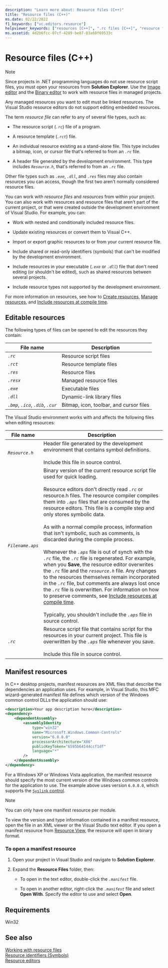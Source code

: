```yaml
---
description: "Learn more about: Resource files (C++)"
title: "Resource files (C++)"
ms.date: 02/22/2022
f1_keywords: ["vc.editors.resource"]
helpviewer_keywords: ["resources [C++]", ".rc files [C++]", "resource files [C++]", "resource script files [C++]", "resource script files [C++], Win-32 based applications", "resource script files [C++], files updated when editing resources", "resources [C++], types of resource files", "rct files [C++]", "rc files [C++]", "resource files [C++], types of", "*`.rct`* files [C++]", "resource script files [C++], unsupported types", "manifest resources [C++]", "resources [C++], manifest", "resources [C++], opening", "file types [C++], for resources", "resources [C++], editing", "files [C++], editable types", "resource editing"]
ms.assetid: 4d2b6fcc-07cf-4289-be87-83a60f69533c
---
```

# Resource files (C++)

> [!NOTE]
> Since projects in .NET programming languages do not use resource script files, you must open your resources from **Solution Explorer**. Use the [Image editor](../windows/image-editor-for-icons.md) and the [Binary editor](binary-editor.md) to work with resource files in managed projects.
>
> Any managed resources you want to edit must be linked resources. The Visual Studio resource editors do not support editing embedded resources.

The term *resource file* can refer to any of several file types, such as:

- The resource script (*`.rc`*) file of a program.

- A resource template (*`.rct`*) file.

- An individual resource existing as a stand-alone file. This type includes a bitmap, icon, or cursor file that's referred to from an *`.rc`* file.

- A header file generated by the development environment. This type includes *`Resource.h`*, that's referred to from an *`.rc`* file.

Other file types such as *`.exe`*, *`.dll`*, and *`.res`* files may also contain resources you can access, though the first two aren't normally considered resource files.

You can work with *resource files* and *resources* from within your project. You can also work with resources and resource files that aren't part of the current project, or that were created outside the development environment of Visual Studio. For example, you can:

- Work with nested and conditionally included resource files.

- Update existing resources or convert them to Visual C++.

- Import or export graphic resources to or from your current resource file.

- Include shared or read-only identifiers (symbols) that can't be modified by the development environment.

- Include resources in your executable (*`.exe`* or *`.dll`*) file that don't need editing (or shouldn't be edited), such as shared resources between several projects.

- Include resource types not supported by the development environment.

For more information on resources, see how to [Create resources](../windows/how-to-create-a-resource-script-file.md), [Manage resources](../windows/how-to-copy-resources.md), and [Include resources at compile time](../windows/how-to-include-resources-at-compile-time.md).

## Editable resources

The following types of files can be opened to edit the resources they contain:

| File name | Description |
|---|---|
| *`.rc`* | Resource script files |
| *`.rct`* | Resource template files |
| *`.res`* | Resource files |
| *`.resx`* | Managed resource files |
| *`.exe`* | Executable files |
| *`.dll`* | Dynamic-link library files |
| *`.bmp`*, *`.ico`*, *`.dib`*, *`.cur`* | Bitmap, icon, toolbar, and cursor files |

The Visual Studio environment works with and affects the following files when editing resources:

| File name | Description |
|---|---|
| *`Resource.h`* | Header file generated by the development environment that contains symbol definitions.<br/><br/>Include this file in source control. |
| *`Filename.aps`* | Binary version of the current resource script file used for quick loading.<br /><br /> Resource editors don't directly read *`.rc`* or resource.h files. The resource compiler compiles them into *`.aps`* files that are consumed by the resource editors. This file is a compile step and only stores symbolic data.<br/><br/>As with a normal compile process, information that isn't symbolic, such as comments, is discarded during the compile process.<br/><br/>Whenever the *`.aps`* file is out of synch with the *`.rc`* file, the *`.rc`* file is regenerated. For example, when you **Save**, the resource editor overwrites the *`.rc`* file and the *`resource.h`* file. Any changes to the resources themselves remain incorporated in the *`.rc`* file, but comments are always lost once the *`.rc`* file is overwritten. For information on how to preserve comments, see [Include resources at compile time](../windows/how-to-include-resources-at-compile-time.md).<br/><br/>Typically, you shouldn't include the *`.aps`* file in source control. |
| *`.rc`* | Resource script file that contains script for the resources in your current project. This file is overwritten by the *`.aps`* file whenever you save.<br/><br/>Include this file in source control. |

## Manifest resources

In C++ desktop projects, manifest resources are XML files that describe the dependencies an application uses. For example, in Visual Studio, this MFC wizard-generated manifest file defines which version of the Windows common control DLLs the application should use:

```xml
<description>Your app description here</description>
<dependency>
    <dependentAssembly>
        <assemblyIdentity
            type="win32"
            name="Microsoft.Windows.Common-Controls"
            version="6.0.0.0"
            processorArchitecture="X86"
            publicKeyToken="6595b64144ccf1df"
            language="*"
        />
    </dependentAssembly>
</dependency>
```

For a Windows XP or Windows Vista application, the manifest resource should specify the most current version of the Windows common controls for the application to use. The example above uses version `6.0.0.0`, which supports the [`Syslink` control](/windows/win32/Controls/syslink-overview).

> [!NOTE]
> You can only have one manifest resource per module.

To view the version and type information contained in a manifest resource, open the file in an XML viewer or the Visual Studio text editor. If you open a manifest resource from [Resource View](./how-to-create-a-resource-script-file.md), the resource will open in binary format.

### To open a manifest resource

1. Open your project in Visual Studio and navigate to **Solution Explorer**.

1. Expand the **Resource Files** folder, then:

   - To open in the text editor, double-click the *`.manifest`* file.

   - To open in another editor, right-click the *`.manifest`* file and select **Open With**. Specify the editor to use and select **Open**.

## Requirements

Win32

## See also

[Working with resource files](../windows/working-with-resource-files.md)\
[Resource identifiers (Symbols)](../windows/symbols-resource-identifiers.md)\
[Resource editors](../windows/resource-editors.md)
